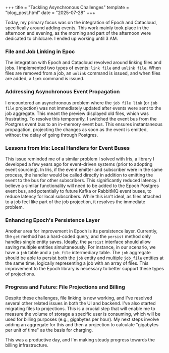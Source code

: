 +++
title = "Tackling Asynchronous Challenges"
template = "blog_post.html"
date = "2025-07-28"
+++

Today, my primary focus was on the integration of Epoch and Catacloud, specifically around adding events. This work mainly took place in the afternoon and evening, as the morning and part of the afternoon were dedicated to childcare. I ended up working until 3 AM.

### File and Job Linking in Epoc

The integration with Epoch and Catacloud revolved around linking files and jobs. I implemented two types of events: `link file` and `unlink file`. When files are removed from a job, an `unlink` command is issued, and when files are added, a `link` command is issued.

### Addressing Asynchronous Event Propagation

I encountered an asynchronous problem where the `job file link` (or `job file` projection) was not immediately updated after events were sent to the job aggregate. This meant the preview displayed old files, which was frustrating. To resolve this temporarily, I switched the event bus from the Postgres event bus to an in-memory event bus. This ensures instantaneous propagation, projecting the changes as soon as the event is emitted, without the delay of going through Postgres.

### Lessons from Iris: Local Handlers for Event Buses

This issue reminded me of a similar problem I solved with Iris, a library I developed a few years ago for event-driven systems (prior to adopting event sourcing). In Iris, if the event emitter and subscriber were in the same process, the handler would be called directly in addition to emitting the event to the bus for other subscribers. This significantly reduced latency. I believe a similar functionality will need to be added to the Epoch Postgres event bus, and potentially to future Kafka or RabbitMQ event buses, to reduce latency for local subscribers. While this isn't ideal, as files attached to a job feel like part of the job projection, it resolves the immediate problem.

### Enhancing Epoch's Persistence Layer

Another area for improvement in Epoch is its persistence layer. Currently, the `get` method has a hard-coded query, and the `persist` method only handles single entity saves. Ideally, the `persist` interface should allow saving multiple entities simultaneously. For instance, in our scenario, we have a `job` table and a `job_file` intermediary table. The `job` aggregate should be able to persist both the `job` entity and multiple `job_file` entities at the same time, logically representing a job with an array of files. This improvement to the Epoch library is necessary to better support these types of projections.

### Progress and Future: File Projections and Billing

Despite these challenges, file linking is now working, and I've resolved several other related issues in both the UI and backend. I've also started migrating files to projections. This is a crucial step that will enable me to measure the volume of storage a specific user is consuming, which will be used for billing purposes (e.g., gigabytes per hour). My next steps involve adding an aggregate for this and then a projection to calculate "gigabytes per unit of time" as the basis for charging.

This was a productive day, and I'm making steady progress towards the billing infrastructure.

